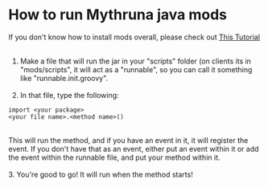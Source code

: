 How to run Mythruna java mods
============
If you don't know how to install mods overall, please check out <a href="http://mythruna.com/forum/index.php?topic=1093.0">This Tutorial</a>
<br><br>
1. Make a file that will run the jar in your "scripts" folder (on clients its in "mods/scripts", it will act as a "runnable",
so you can call it something like "runnable.init.groovy".
<br><br>
2. In that file, type the following:<br>
```
import <your package>
<your file name>.<method name>()
```
<br>
This will run the method, and if you have an event in it, it will register the event. If you don't have that as an event,
either put an event within it or add the event within the runnable file, and put your method within it.
<br><br>
3. You're good to go! It will run when the method starts!
